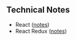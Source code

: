 Technical Notes
---------------

- React ([notes](/npm/react.md))
- React Redux ([notes](/npm/redux.md))
